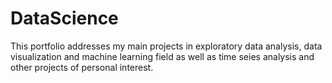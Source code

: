 # DataScience
This portfolio addresses my main projects in exploratory data analysis, data visualization and machine learning field as well as time seies analysis and other projects of personal interest.
